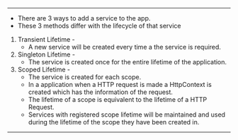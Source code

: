 
---
- There are 3 ways to add a service to the app.
- These 3 methods differ with the lifecycle of that service
1. Transient Lifetime - 
	- A new service will be created every time a the service is required.
2. Singleton Lifetime - 
	- The service is created once for the entire lifetime of the application.
3. Scoped Lifetime - 
	- The service is created for each scope.
	- In a application when a HTTP request is made a HttpContext is created which has the information of the request.
	- The lifetime of a scope is equivalent to the lifetime of a HTTP Request.
	- Services with registered scope lifetime will be maintained and used during the lifetime of the scope they have been created in.
---
